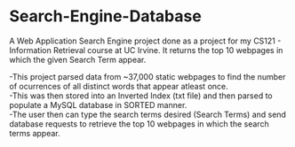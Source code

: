 # Search-Engine-Database

A Web Application Search Engine project done as a project for my CS121 - Information Retrieval course at UC Irvine. It returns the top 10 webpages in which the given Search Term appear. 

-This project parsed data from ~37,000 static webpages to find the number of ocurrences of all distinct words that appear atleast once.  
-This was then stored into an Inverted Index (txt file) and then parsed to populate a MySQL database in SORTED manner.  
-The user then can type the search terms desired (Search Terms) and send database requests to retrieve the top 10 webpages in which the search terms appear.  


